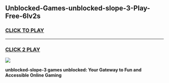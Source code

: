 
## Unblocked-Games-unblocked-slope-3-Play-Free-6lv2s
<h3>
<a href="https://premium76.site?title=unblocked-slope-3&ref=20M">CLICK TO PLAY</a></h3>
<hr>

<h3>
<a href="https://premium76.site?title=unblocked-slope-3&ref=20M">CLICK 2 PLAY</a>
  
</h3>

<a href="https://premium76.site?title=unblocked-slope-3&ref=19M"><img src="https://clearcache.store/games.png"></a>


**unblocked-slope-3 games unblocked: Your Gateway to Fun and Accessible Online Gaming**
